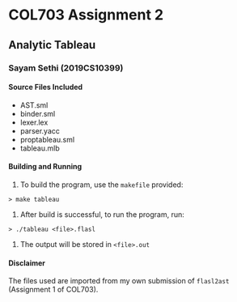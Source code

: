 # COL703 Assignment 2
## Analytic Tableau
### Sayam Sethi (2019CS10399)

#### Source Files Included
- AST.sml
- binder.sml
- lexer.lex
- parser.yacc
- proptableau.sml
- tableau.mlb

#### Building and Running
1. To build the program, use the `makefile` provided:
```
> make tableau
```
1. After build is successful, to run the program, run:
```
> ./tableau <file>.flasl
```
1. The output will be stored in `<file>.out`

#### Disclaimer
The files used are imported from my own submission of `flasl2ast` (Assignment 1 of COL703).
